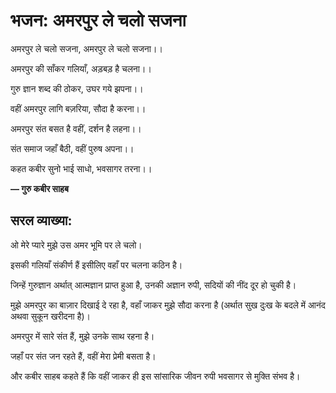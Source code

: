 # भजन: अमरपुर ले चलो सजना

अमरपुर ले चलो सजना, अमरपुर ले चलो सजना।।

अमरपुर की साँकर गलियाँ, अड़बड़ है चलना।।

गुरु ज्ञान शब्द की ठोकर, उघर गये झपना।।

वहीं अमरपुर लागि बज़रिया, सौदा है करना।।

अमरपुर संत बसत है वहीं, दर्शन है लहना।।

संत समाज जहाँ बैठी, वहीं पुरुष अपना।।

कहत कबीर सुनो भाई साधो, भवसागर तरना।।


**— गुरु कबीर साहब**

## सरल व्याख्या:

ओ मेरे प्यारे मुझे उस अमर भूमि पर ले चलो।

इसकी गलियाँ संकीर्ण हैं इसीलिए वहाँ पर चलना कठिन है।

जिन्हें गुरुज्ञान अर्थात् आत्मज्ञान प्राप्त हुआ है, उनकी अज्ञान रुपी, सदियों की नींद दूर हो चुकी है।

मुझे अमरपुर का बाज़ार दिखाई दे रहा है, वहाँ जाकर मुझे सौदा करना है (अर्थात सुख दुःख के बदले में आनंद अथवा सुकून खरीदना है)।

अमरपुर में सारे संत हैं, मुझे उनके साथ रहना है।

जहाँ पर संत जन रहते हैं, वहीं मेरा प्रेमी बसता है।

और कबीर साहब कहते हैं कि वहीं जाकर ही इस सांसारिक जीवन रुपी भवसागर से मुक्ति संभव है।
